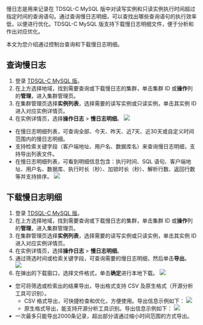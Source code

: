 慢日志是用来记录在 TDSQL-C MySQL 版中对读写实例和只读实例执行时间超过指定时间的查询语句。通过查询慢日志明细，可以查找出哪些查询语句的执行效率低，以便进行优化。TDSQL-C MySQL 版支持下载慢日志明细文件，便于分析和作出对应优化。

本文为您介绍通过控制台查询和下载慢日志明细。

## 查询慢日志
1. 登录 [TDSQL-C MySQL 版](https://console.cloud.tencent.com/cynosdb)。
2. 在上方选择地域，找到需要查询或下载慢日志的集群，单击集群 ID 或**操作**列的**管理**，进入集群管理页。
3. 在集群管理页选择**实例列表**，选择需要的读写实例或只读实例，单击其实例 ID 进入对应实例详情页。
4. 在实例详情页，选择**操作日志** > **慢日志明细**。
![](https://qcloudimg.tencent-cloud.cn/raw/7202fe1b441b538b8a70489ba665de14.png)
 - 在慢日志明细列表，可查询全部、今天、昨天、近7天、近30天或自定义时间范围内的慢日志明细。
 - 支持检索关键字段（客户端地址、用户名、数据库名）来查询慢日志明细，支持导出列表文件。
 - 在慢日志明细列表，可看到明细信息包含：执行时间、SQL 语句、客户端地址、用户名、数据库、执行时长（秒）、加锁时长（秒）、解析行数、返回行数等并支持排序。
 ![](https://qcloudimg.tencent-cloud.cn/raw/61ab4c7c3d983bc40357cc9d9fed7970.png)


## 下载慢日志明细
1. 登录 [TDSQL-C MySQL 版](https://console.cloud.tencent.com/cynosdb)。
2. 在上方选择地域，找到需要查询或下载慢日志的集群，单击集群 ID 或**操作**列的**管理**，进入集群管理页。
3. 在集群管理页选择**实例列表**，选择需要的读写实例或只读实例，单击其实例 ID 进入对应实例详情页。
4. 在实例详情页，选择**操作日志** > **慢日志明细**。
5. 通过筛选时间或检索关键字段，可查询需要的慢日志明细，然后单击**导出**。
![](https://qcloudimg.tencent-cloud.cn/raw/adfbe9b254ae09e30c7bc91e9aab1fb9.png)
6. 在弹出的下载窗口，选择文件格式，单击**确定**进行本地下载。
![](https://qcloudimg.tencent-cloud.cn/raw/59416c33ca79c20138dac0d4f9c419cf.png)
 - 您可将筛选或检索出的结果导出，导出格式支持 CSV 及原生格式（开源分析工具可识别）。
    - CSV 格式导出，可快捷检查和优化，方便使用。导出信息示例如下：
    ![](https://qcloudimg.tencent-cloud.cn/raw/9b1e7f340335b349bc0be1598e7cbaed.png)
	- 原生格式导出，能支持开源分析工具识别。导出信息示例如下：
		![](https://qcloudimg.tencent-cloud.cn/raw/228aeb980008a577db2cec47832cea20.png)    
 - 一次最多只能导出2000条记录，超出部分请通过缩小时间范围的方式导出。
